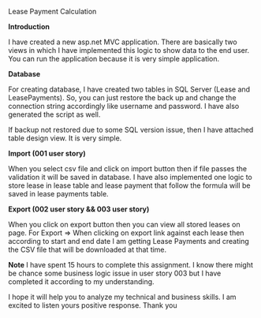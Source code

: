 Lease Payment Calculation

**Introduction**

I have created a new asp.net MVC application. There are basically two views in which I have implemented this logic to show data to the end user. 
 You can run the application because it is very simple application.
 
**Database**

For creating database, I have created two tables in SQL Server (Lease and LeasePayments). So, you can just restore the back up and change the connection string accordingly like username and password.
I have also generated the script as well.

If backup not restored due to some SQL version issue, then I have attached table design view. It is very simple.

**Import (001 user story)**

When you select csv file and click on import button then if file passes the validation it will be saved in database. I have also implemented one logic to store lease in lease table and lease payment that follow the formula will be saved in lease payments table. 

**Export (002 user story && 003 user story)**

When you click on export button then you can view all stored leases on page.
For Export => When clicking on export link against each lease then according to start and end date I am getting Lease Payments and creating the CSV file that will be downloaded at that time.

**Note**
I have spent 15 hours to complete this assignment. I know there might be chance some business logic issue in user story 003 but I have completed it according to my understanding.

I hope it will help you to analyze my technical and business skills. I am excited to listen yours positive response. Thank you

